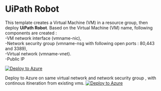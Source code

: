 # UiPath Robot

This template creates a Virtual Machine (VM) in a resource group, then deploy **UiPath Robot**.
Based on the Virtual Machine (VM) name, following components are created : </br> 
    -VM network interface (vmname-nic), </br> 
    -Network security group (vmname-nsg with following open ports : 80,443 and 3389),</br> 
    -Virtual network (vmname-vnet).</br> 
	-Public IP
	

[![Deploy to Azure](https://azuredeploy.net/deploybutton.png)](https://portal.azure.com/#create/Microsoft.Template/uri/https%3A%2F%2Fraw.githubusercontent.com%2Fhteo1337%2FUiRobot%2Fmaster%2Fvmcount-unattended.json)



Deploy to Azure on same virtual network and network security group , with continous itineration from existing vms.
[![Deploy to Azure](https://azuredeploy.net/deploybutton.png)](https://portal.azure.com/#create/Microsoft.Template/uri/https%3A%2F%2Fraw.githubusercontent.com%2Fhteo1337%2FUiRobot%2Fmaster%2Fvmcount-continue.json)
